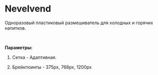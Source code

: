 # Nevelvend
Одноразовый пластиковый размешиватель для холодных и горячих напитков.

<br>

<b>Параметры:</b>

1) Сетка - Адаптивная.

2) Брейкпоинты - 375px, 768px, 1200px
